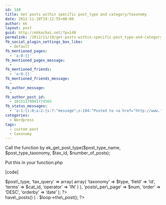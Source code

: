 ```yaml
---
id: 148
title: Get posts within specific post_type and category/taxonomy
date: 2012-11-10T19:12:55+00:00
author: ek
layout: post
guid: http://ekkachai.net/?p=148
permalink: /2012/11/10/get-posts-within-specific-post_type-and-categorytaxonomy/
fb_social_plugin_settings_box_like:
  - default
fb_mentioned_pages:
  - 'a:0:{}'
fb_mentioned_pages_message:
  - 
fb_mentioned_friends:
  - 'a:0:{}'
fb_mentioned_friends_message:
  - 
fb_author_message:
  - 
fb_author_post_id:
  - 10151179041774565
fb_status_messages:
  - 'a:1:{i:0;a:2:{s:7:"message";s:104:"Posted to <a href="http://www.facebook.com/10151179041774565" target="_blank">your Facebook Timeline</a>";s:5:"error";s:0:"";}}'
categories:
  - Wordpress
tags:
  - custom post
  - taxonomy
---
```

Call the function by ek\_get\_post\_type($post\_type\_name, $post\_type\_taxonomy, $tax\_id, $number\_of\_posts);
  
Put this in your function.php
  
[code]
  
<?php
  
/**
   
* Get posts within specific post_type and category/taxonomy
   
* @param [type] $post_type [description]
   
* @param [type] $type_id [description]
   
* @param [type] $num [description]
   
* @return [type] String
   
*/
  
function ek\_get\_post\_type($post\_type\_name, $post\_type\_taxonomy, $tax\_id, $number\_of\_posts)
  
{
	  
$args=array(
        		  
&#8216;post\_type&#8217; => $post\_type,
        		  
&#8216;tax_query&#8217; => array(
															        
array(
															          
&#8216;taxonomy&#8217; => $type,
															          
&#8216;field&#8217; => &#8216;id&#8217;,
															          
&#8216;terms&#8217; => $cat_id,
															          
&#8216;operator&#8217; => &#8216;IN&#8217;
															        
)
															      
),
        		  
&#8216;posts\_per\_page&#8217; => $num,
        		  
&#8216;order&#8217; => &#8216;DESC&#8217;,
        		  
&#8216;orderby&#8217; => &#8216;date&#8217;
				  
);
  
?>
	  
<div id="#<?php print $cat_slug; ?>">
        
<div class="inner">
      	  
<?php
      		  
$loop = new WP_Query( $args );
					  
while ( $loop->have\_posts() ) : $loop->the\_post();
				  
?>
            
<div class="row">
              
<h3><?php the_title(); ?></h3>
              
<?php the_content(); ?>
            
</div>
          
<?php
					  
endwhile;
					  
wp\_reset\_postdata();
				  
?>
            
<div class="clearfix"></div>
        
</div>
      
</div>
  
<?php
  
}//end function
  
[/code]